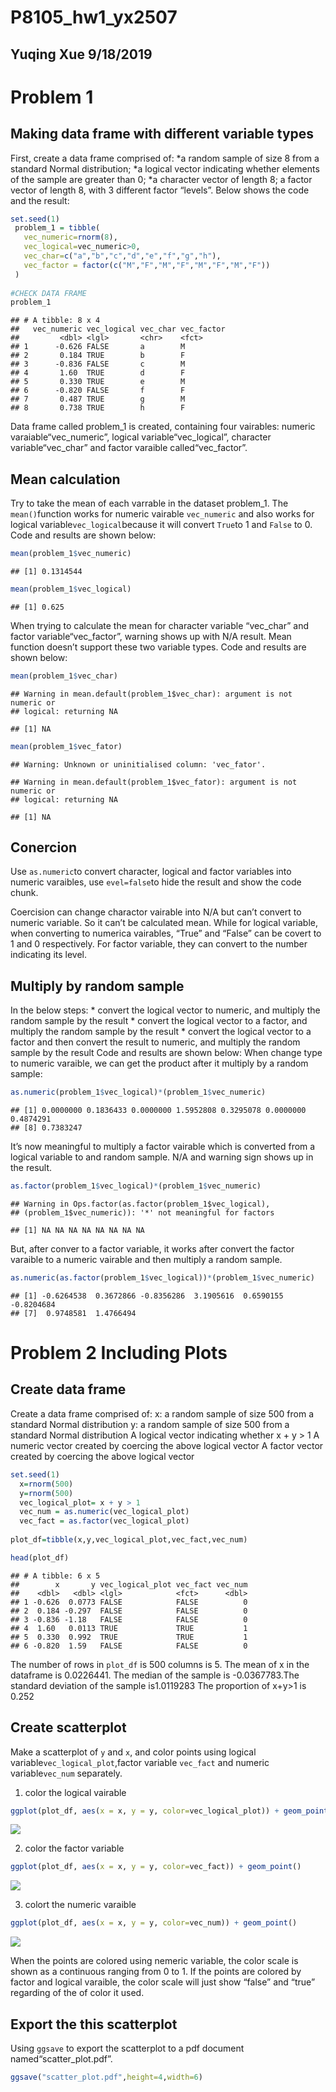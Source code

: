P8105\_hw1\_yx2507
================

## Yuqing Xue 9/18/2019

# Problem 1

## Making data frame with different variable types

First, create a data frame comprised of: *a random sample of size 8 from
a standard Normal distribution; *a logical vector indicating whether
elements of the sample are greater than 0; \*a character vector of
length 8; a factor vector of length 8, with 3 different factor “levels”.
Below shows the code and the result:

``` r
set.seed(1)
 problem_1 = tibble(
   vec_numeric=rnorm(8),
   vec_logical=vec_numeric>0,
   vec_char=c("a","b","c","d","e","f","g","h"),
   vec_factor = factor(c("M","F","M","F","M","F","M","F"))
 ) 
 
#CHECK DATA FRAME
problem_1
```

    ## # A tibble: 8 x 4
    ##   vec_numeric vec_logical vec_char vec_factor
    ##         <dbl> <lgl>       <chr>    <fct>     
    ## 1      -0.626 FALSE       a        M         
    ## 2       0.184 TRUE        b        F         
    ## 3      -0.836 FALSE       c        M         
    ## 4       1.60  TRUE        d        F         
    ## 5       0.330 TRUE        e        M         
    ## 6      -0.820 FALSE       f        F         
    ## 7       0.487 TRUE        g        M         
    ## 8       0.738 TRUE        h        F

Data frame called problem\_1 is created, containing four vairables:
numeric varaiable“vec\_numeric”, logical variable“vec\_logical”,
character variable“vec\_char” and factor varaible called“vec\_factor”.

## Mean calculation

Try to take the mean of each varrable in the dataset problem\_1. The
`mean()`function works for numeric vairable `vec_numeric` and also works
for logical variable`vec_logical`because it will convert `True`to 1 and
`False` to 0. Code and results are shown below:

``` r
mean(problem_1$vec_numeric)
```

    ## [1] 0.1314544

``` r
mean(problem_1$vec_logical)
```

    ## [1] 0.625

When trying to calculate the mean for character variable “vec\_char” and
factor variable“vec\_factor”, warning shows up with N/A result. Mean
function doesn’t support these two variable types. Code and results are
shown
    below:

``` r
mean(problem_1$vec_char)
```

    ## Warning in mean.default(problem_1$vec_char): argument is not numeric or
    ## logical: returning NA

    ## [1] NA

``` r
mean(problem_1$vec_fator)
```

    ## Warning: Unknown or uninitialised column: 'vec_fator'.

    ## Warning in mean.default(problem_1$vec_fator): argument is not numeric or
    ## logical: returning NA

    ## [1] NA

## Conercion

Use `as.numeric`to convert character, logical and factor variables into
numeric varaibles, use `evel=false`to hide the result and show the code
chunk.

Coercision can change charactor vairable into N/A but can’t convert to
numeric variable. So it can’t be calculated mean. While for logical
variable, when converting to numerica vairables, “True” and “False” can
be covert to 1 and 0 respectively. For factor variable, they can convert
to the number indicating its level.

## Multiply by random sample

In the below steps: \* convert the logical vector to numeric, and
multiply the random sample by the result \* convert the logical vector
to a factor, and multiply the random sample by the result \* convert the
logical vector to a factor and then convert the result to numeric, and
multiply the random sample by the result Code and results are shown
below: When change type to numeric varaible, we can get the product
after it multiply by a random
    sample:

``` r
as.numeric(problem_1$vec_logical)*(problem_1$vec_numeric)
```

    ## [1] 0.0000000 0.1836433 0.0000000 1.5952808 0.3295078 0.0000000 0.4874291
    ## [8] 0.7383247

It’s now meaningful to multiply a factor vairable which is converted
from a logical variable to and random sample. N/A and warning sign shows
up in the result.

``` r
as.factor(problem_1$vec_logical)*(problem_1$vec_numeric)
```

    ## Warning in Ops.factor(as.factor(problem_1$vec_logical),
    ## (problem_1$vec_numeric)): '*' not meaningful for factors

    ## [1] NA NA NA NA NA NA NA NA

But, after conver to a factor variable, it works after convert the
factor varaible to a numeric vairable and then multiply a random
    sample.

``` r
as.numeric(as.factor(problem_1$vec_logical))*(problem_1$vec_numeric)
```

    ## [1] -0.6264538  0.3672866 -0.8356286  3.1905616  0.6590155 -0.8204684
    ## [7]  0.9748581  1.4766494

# Problem 2 Including Plots

## Create data frame

Create a data frame comprised of: x: a random sample of size 500 from a
standard Normal distribution y: a random sample of size 500 from a
standard Normal distribution A logical vector indicating whether x + y
\> 1 A numeric vector created by coercing the above logical vector A
factor vector created by coercing the above logical vector

``` r
set.seed(1)
  x=rnorm(500)
  y=rnorm(500)
  vec_logical_plot= x + y > 1
  vec_num = as.numeric(vec_logical_plot)
  vec_fact = as.factor(vec_logical_plot)
  
plot_df=tibble(x,y,vec_logical_plot,vec_fact,vec_num)

head(plot_df)
```

    ## # A tibble: 6 x 5
    ##        x       y vec_logical_plot vec_fact vec_num
    ##    <dbl>   <dbl> <lgl>            <fct>      <dbl>
    ## 1 -0.626  0.0773 FALSE            FALSE          0
    ## 2  0.184 -0.297  FALSE            FALSE          0
    ## 3 -0.836 -1.18   FALSE            FALSE          0
    ## 4  1.60   0.0113 TRUE             TRUE           1
    ## 5  0.330  0.992  TRUE             TRUE           1
    ## 6 -0.820  1.59   FALSE            FALSE          0

The number of rows in `plot_df` is 500 columns is 5. The mean of x in
the dataframe is 0.0226441. The median of the sample is -0.0367783.The
standard deviation of the sample is1.0119283 The proportion of x+y\>1 is
0.252

## Create scatterplot

Make a scatterplot of `y` and `x`, and color points using logical
variable`vec_logical_plot`,factor variable `vec_fact` and numeric
variable`vec_num` separately.

1.  color the logical
vairable

<!-- end list -->

``` r
ggplot(plot_df, aes(x = x, y = y, color=vec_logical_plot)) + geom_point()
```

![](p8105_hw1_yx2507_files/figure-gfm/unnamed-chunk-10-1.png)<!-- -->

2.  color the factor variable

<!-- end list -->

``` r
ggplot(plot_df, aes(x = x, y = y, color=vec_fact)) + geom_point()
```

![](p8105_hw1_yx2507_files/figure-gfm/unnamed-chunk-11-1.png)<!-- -->

3.  colort the numeric varaible

<!-- end list -->

``` r
ggplot(plot_df, aes(x = x, y = y, color=vec_num)) + geom_point()
```

![](p8105_hw1_yx2507_files/figure-gfm/unnamed-chunk-12-1.png)<!-- -->

When the points are colored using nemeric variable, the color scale is
shown as a continuous ranging from 0 to 1. If the points are colored by
factor and logical varaible, the color scale will just show “false” and
“true” regarding of the of color it used.

## Export the this scatterplot

Using `ggsave` to export the scatterplot to a pdf document
named“scatter\_plot.pdf”.

``` r
ggsave("scatter_plot.pdf",height=4,width=6)
```
